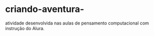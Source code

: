 # criando-aventura-
atividade desenvolvida nas aulas de pensamento computacional com instrução do Alura.
